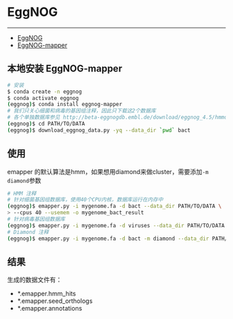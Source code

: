 # EggNOG



---

- [EggNOG](http://eggnogdb.embl.de/#/app/home)
- [EggNOG-mapper](https://github.com/jhcepas/eggnog-mapper)

## 本地安装 EggNOG-mapper

```bash
# 安装
$ conda create -n eggnog
$ conda activate eggnog
(eggnog)$ conda install eggnog-mapper
# 我们只关心细菌和病毒的基因组注释，因此只下载这2个数据库
# 各个单独数据库参见 http://beta-eggnogdb.embl.de/download/eggnog_4.5/hmmdb_levels
(eggnog)$ cd PATH/TO/DATA
(eggnog)$ download_eggnog_data.py -yq --data_dir `pwd` bact
```

## 使用

emapper 的默认算法是hmm，如果想用diamond来做cluster，需要添加`-m diamond`参数

```bash
# HMM 注释
# 针对细菌基因组数据库，使用40个CPU内核，数据库运行在内存中
(eggnog)$ emapper.py -i mygenome.fa -d bact --data_dir PATH/TO/DATA \
> --cpus 40 --usemem -o mygenome_bact_result
# 针对病毒基因组数据库
(eggnog)$ emapper.py -i mygenome.fa -d viruses --data_dir PATH/TO/DATA -o mygenome_virus_result
# Diamond 注释
(eggnog)$ emapper.py -i mygenome.fa -d bact -m diamond --data_dir PATH/TO/DATA -o mygenome_bact_result
```

## 结果

生成的数据文件有：

- \*.emapper.hmm_hits
- \*.emapper.seed_orthologs
- \*.emapper.annotations
